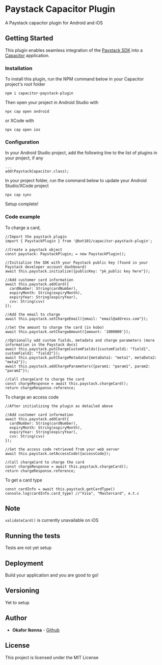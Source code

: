 # Paystack Capacitor Plugin
A Paystack capacitor plugin for Android and iOS

## Getting Started

This plugin enables seamless integration of the [Paystack SDK](https://github.com/PaystackHQ/paystack-android) into a [Capacitor](https://capacitor.ionicframework.com/) application.

### Installation

To install this plugin, run the NPM command below in your Capacitor project's root folder
```
npm i capacitor-paystack-plugin
```

Then open your project in Android Studio with
```
npx cap open android
```

or XCode with
```
npx cap open ios
```

### Configuration
In your Android Studio project, add the following line to the list of plugins in your project, if any
```
...
add(PaystackCapacitor.class);
```

In your project folder, run the command below to update your Android Studio/XCode project
```
npx cap sync
```

Setup complete!

### Code example
To charge a card, 
```
//Import the paystack plugin
import { PaystackPlugin } from '@bot101/capacitor-paystack-plugin';

//Create a paystack object
const paystack: PaystackPlugin; = new PaystackPlugin();

//Initialize the SDK with your Paystack public key (found in your Paystack developer account dashboard)
await this.paystack.initialize({publicKey: "pk_public key here"});

//Add customer card information
await this.paystack.addCard({
  cardNumber: String(cardNumber),
  expiryMonth: String(expiryMonth),
  expiryYear: String(expiryYear),
  cvv: String(cvv)
});

//Add the email to charge
await this.paystack.setChargeEmail({email: "email@address.com"});

//Set the amount to charge the card (in kobo)
await this.paystack.setChargeAmount({amount: '1000000'});

//Optionally add custom fields, metadata and charge parameters (more information in the Paystack docs)
await this.paystack.putChargeCustomFields({customField1: "field1", customField2: "field2"});
await this.paystack.putChargeMetadata({metaData1: "meta1", metaData2: "meta2"});
await this.paystack.addChargeParameters({param1: "param1", param2: "param2"});

//Call chargeCard to charge the card
const chargeResponse = await this.paystack.chargeCard();
return chargeResponse.reference;
```

To charge an access code

```
//After initializing the plugin as detailed above

//Add customer card information
await this.paystack.addCard({
  cardNumber: String(cardNumber),
  expiryMonth: String(expiryMonth),
  expiryYear: String(expiryYear),
  cvv: String(cvv)
});

//Set the access code retrieved from your web server
await this.paystack.setAccessCode({accessCode});

//Call chargeCard to charge the card
const chargeResponse = await this.paystack.chargeCard();
return chargeResponse.reference;
```

To get a card type
```
const cardInfo = await this.paystack.getCardType()
console.log(cardInfo.card_type) //"Visa", "Mastercard", e.t.c
```
## Note
`validateCard()` is currently unavailable on iOS

## Running the tests
Tests are not yet setup

## Deployment
Build your application and you are good to go!

## Versioning
Yet to setup

## Author

* **Okafor Ikenna** - [Github](https://bot101.github.io)
## License

This project is licensed under the MIT License

